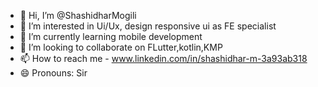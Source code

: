 - 👋 Hi, I’m @ShashidharMogili
- 👀 I’m interested in Ui/Ux, design responsive ui as FE specialist
- 🌱 I’m currently learning mobile development
- 💞️ I’m looking to collaborate on FLutter,kotlin,KMP
- 📫 How to reach me - www.linkedin.com/in/shashidhar-m-3a93ab318
- 😄 Pronouns: Sir

